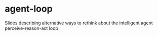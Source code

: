# agent-loop

Slides describing alternative ways to rethink about the intelligent agent perceive-reason-act loop
